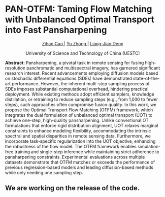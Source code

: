 # PAN-OTFM: Taming Flow Matching with Unbalanced Optimal Transport into Fast Pansharpening

<div align="center">
  <a href=https://scholar.google.com/citations?user=pv61p_EAAAAJ&hl=en>Zihan Cao </a> |
  <a href=https://scholar.google.co.il/citations?user=UgD8AtkAAAAJ&hl=de> Yu Zhong </a> |
  <a href=https://scholar.google.com/citations?user=TZs9NxkAAAAJ&hl=zh-CN> Liang-Jian Deng </>
  
  <a>University of Science and Technology of China (UESTC)</a>
</div>


<div>
<strong>Abstract</strong>:
Pansharpening, a pivotal task in remote sensing for fusing high-resolution panchromatic and multispectral imagery, has garnered significant research interest. Recent advancements employing diffusion models based on stochastic differential equations (SDEs) have demonstrated state-of-the-art performance. However, the inherent multi-step sampling process of SDEs imposes substantial computational overhead, hindering practical deployment. While existing methods adopt efficient samplers, knowledge distillation, or retraining to reduce sampling steps (e.g., from 1,000 to fewer steps), such approaches often compromise fusion quality. In this work, we propose the Optimal Transport Flow Matching (OTFM) framework, which integrates the dual formulation of unbalanced optimal transport (UOT) to achieve one-step, high-quality pansharpening. Unlike conventional OT formulations that enforce rigid distribution alignment, UOT relaxes marginal constraints to enhance modeling flexibility, accommodating the intrinsic spectral and spatial disparities in remote sensing data. Furthermore, we incorporate task-specific regularization into the UOT objective, enhancing the robustness of the flow model. The OTFM framework enables simulation-free training and single-step inference while maintaining strict adherence to pansharpening constraints. Experimental evaluations across multiple datasets demonstrate that OTFM matches or exceeds the performance of previous regression-based models and leading diffusion-based methods while only needing one sampling step.
</div>

## We are working on the release of the code.
